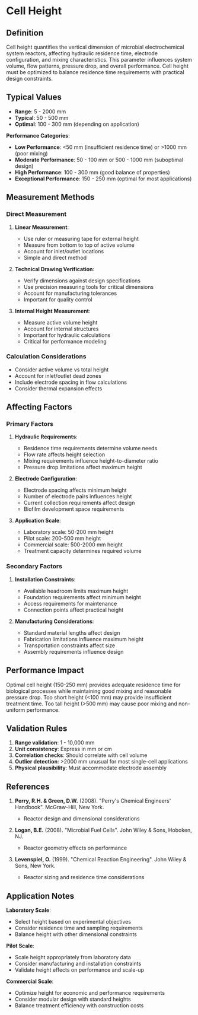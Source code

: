 <!--
Parameter ID: cell_height
Category: physical
Generated: 2025-01-16T12:41:00.000Z
-->

# Cell Height

## Definition

Cell height quantifies the vertical dimension of microbial electrochemical
system reactors, affecting hydraulic residence time, electrode configuration,
and mixing characteristics. This parameter influences system volume, flow
patterns, pressure drop, and overall performance. Cell height must be optimized
to balance residence time requirements with practical design constraints.

## Typical Values

- **Range**: 5 - 2000 mm
- **Typical**: 50 - 500 mm
- **Optimal**: 100 - 300 mm (depending on application)

**Performance Categories**:

- **Low Performance**: <50 mm (insufficient residence time) or >1000 mm (poor
  mixing)
- **Moderate Performance**: 50 - 100 mm or 500 - 1000 mm (suboptimal design)
- **High Performance**: 100 - 300 mm (good balance of properties)
- **Exceptional Performance**: 150 - 250 mm (optimal for most applications)

## Measurement Methods

### Direct Measurement

1. **Linear Measurement**:
   - Use ruler or measuring tape for external height
   - Measure from bottom to top of active volume
   - Account for inlet/outlet locations
   - Simple and direct method

2. **Technical Drawing Verification**:
   - Verify dimensions against design specifications
   - Use precision measuring tools for critical dimensions
   - Account for manufacturing tolerances
   - Important for quality control

3. **Internal Height Measurement**:
   - Measure active volume height
   - Account for internal structures
   - Important for hydraulic calculations
   - Critical for performance modeling

### Calculation Considerations

- Consider active volume vs total height
- Account for inlet/outlet dead zones
- Include electrode spacing in flow calculations
- Consider thermal expansion effects

## Affecting Factors

### Primary Factors

1. **Hydraulic Requirements**:
   - Residence time requirements determine volume needs
   - Flow rate affects height selection
   - Mixing requirements influence height-to-diameter ratio
   - Pressure drop limitations affect maximum height

2. **Electrode Configuration**:
   - Electrode spacing affects minimum height
   - Number of electrode pairs influences height
   - Current collection requirements affect design
   - Biofilm development space requirements

3. **Application Scale**:
   - Laboratory scale: 50-200 mm height
   - Pilot scale: 200-500 mm height
   - Commercial scale: 500-2000 mm height
   - Treatment capacity determines required volume

### Secondary Factors

1. **Installation Constraints**:
   - Available headroom limits maximum height
   - Foundation requirements affect minimum height
   - Access requirements for maintenance
   - Connection points affect practical height

2. **Manufacturing Considerations**:
   - Standard material lengths affect design
   - Fabrication limitations influence maximum height
   - Transportation constraints affect size
   - Assembly requirements influence design

## Performance Impact

Optimal cell height (150-250 mm) provides adequate residence time for biological
processes while maintaining good mixing and reasonable pressure drop. Too short
height (<100 mm) may provide insufficient treatment time. Too tall height (>500
mm) may cause poor mixing and non-uniform performance.

## Validation Rules

1. **Range validation**: 1 - 10,000 mm
2. **Unit consistency**: Express in mm or cm
3. **Correlation checks**: Should correlate with cell volume
4. **Outlier detection**: >2000 mm unusual for most single-cell applications
5. **Physical plausibility**: Must accommodate electrode assembly

## References

1. **Perry, R.H. & Green, D.W.** (2008). "Perry's Chemical Engineers' Handbook".
   McGraw-Hill, New York.
   - Reactor design and dimensional considerations

2. **Logan, B.E.** (2008). "Microbial Fuel Cells". John Wiley & Sons, Hoboken,
   NJ.
   - Reactor geometry effects on performance

3. **Levenspiel, O.** (1999). "Chemical Reaction Engineering". John Wiley &
   Sons, New York.
   - Reactor sizing and residence time considerations

## Application Notes

**Laboratory Scale**:

- Select height based on experimental objectives
- Consider residence time and sampling requirements
- Balance height with other dimensional constraints

**Pilot Scale**:

- Scale height appropriately from laboratory data
- Consider manufacturing and installation constraints
- Validate height effects on performance and scale-up

**Commercial Scale**:

- Optimize height for economic and performance requirements
- Consider modular design with standard heights
- Balance treatment efficiency with construction costs
